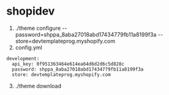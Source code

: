 # shopidev
 
1. ./theme configure --password=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 --store=devtemplateprog.myshopify.com
2. config.yml

```
development:
  api_key: 0f951363464e614ea64d6d2d6c5d828c
  password: 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
  store: devtemplateprog.myshopify.com

```

3. ./theme download

